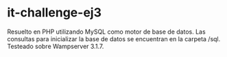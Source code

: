 # it-challenge-ej3

Resuelto en PHP utilizando MySQL como motor de base de datos.
Las consultas para inicializar la base de datos se encuentran en la carpeta /sql.
Testeado sobre Wampserver 3.1.7.



